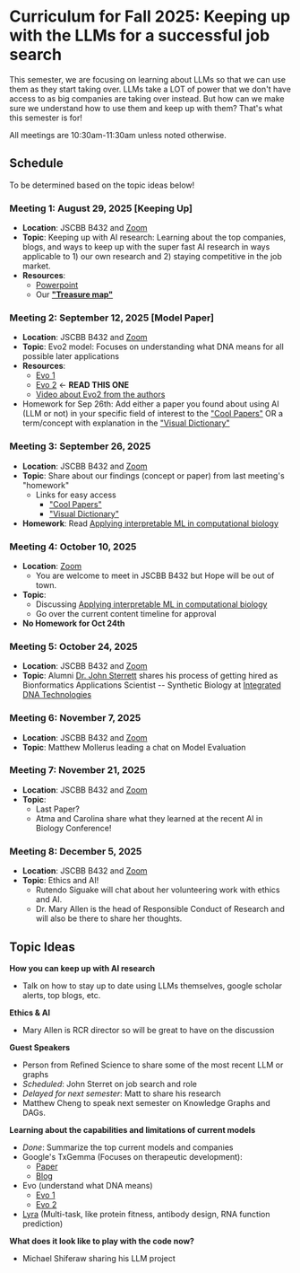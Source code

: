 # Curriculum for Fall 2025: Keeping up with the LLMs for a successful job search

This semester, we are focusing on learning about LLMs so that we can use them as they start taking over. LLMs take a LOT of power that we don't have access to as big companies are taking over instead. But how can we make sure we understand how to use them and keep up with them? That's what this semester is for!

All meetings are 10:30am-11:30am unless noted otherwise.

## Schedule
To be determined based on the topic ideas below!
### Meeting 1: August 29, 2025 [Keeping Up]
* **Location**: JSCBB B432 and [Zoom](https://cuboulder.zoom.us/j/96039143941)
* **Topic**: Keeping up with AI research: Learning about the top companies, blogs, and ways to keep up with the super fast AI research in ways applicable to 1) our own research and 2) staying competitive in the job market.
* **Resources**:
  * [Powerpoint](https://docs.google.com/presentation/d/179OkrRgGHunCaI75E3qrCoqjb7ci9dKjFMNEDAKQtxU/edit?usp=sharing) 
  * Our **["Treasure map"](https://docs.google.com/document/d/1fm5BfjVD9CcuTxMit7AUtvsM4jS4qNVwG27RD7X6biM/edit?usp=sharing)**
### Meeting 2: September 12, 2025 [Model Paper]
* **Location**: JSCBB B432 and [Zoom](https://cuboulder.zoom.us/j/96039143941)
* **Topic**: Evo2 model: Focuses on understanding what DNA means for all possible later applications
* **Resources**:
  * [Evo 1](https://www.science.org/doi/10.1126/science.ado9336)
  * [Evo 2](https://arcinstitute.org/manuscripts/Evo2) <- **READ THIS ONE**
  * [Video about Evo2 from the authors](https://www.youtube.com/watch?v=Rarn97Wpl1A)
* Homework for Sep 26th: Add either a paper you found about using AI (LLM or not) in your specific field of interest to the ["Cool Papers"](https://docs.google.com/presentation/d/1OmjAQAaaAKedwcm8zwePoSjq2uYrcmU_XdcjJDO1Xuc/edit?usp=sharing) OR a term/concept with explanation in the ["Visual Dictionary"](https://docs.google.com/presentation/d/18GktKtegG00VJ-YeRNsjlSoRydSro1z7DQZ1CS_J1ng/edit?usp=sharing)

### Meeting 3: September 26, 2025 
* **Location**: JSCBB B432 and [Zoom](https://cuboulder.zoom.us/j/96039143941)
* **Topic**: Share about our findings (concept or paper) from last meeting's "homework"
  * Links for easy access
    * ["Cool Papers"](https://docs.google.com/presentation/d/1OmjAQAaaAKedwcm8zwePoSjq2uYrcmU_XdcjJDO1Xuc/edit?usp=sharing)
    * ["Visual Dictionary"](https://docs.google.com/presentation/d/18GktKtegG00VJ-YeRNsjlSoRydSro1z7DQZ1CS_J1ng/edit?usp=sharing)
* **Homework**: Read [Applying interpretable ML in computational biology](https://www.nature.com/articles/s41592-024-02359-7)

### Meeting 4: October 10, 2025
* **Location**: [Zoom](https://cuboulder.zoom.us/j/96039143941)
  * You are welcome to meet in JSCBB B432 but Hope will be out of town.
* **Topic**:
  * Discussing [Applying interpretable ML in computational biology](https://www.nature.com/articles/s41592-024-02359-7)
  * Go over the current content timeline for approval
* **No Homework for Oct 24th**


### Meeting 5: October 24, 2025
* **Location**: JSCBB B432 and [Zoom](https://cuboulder.zoom.us/j/96039143941)
* **Topic**: Alumni [Dr. John Sterrett](https://sterrettjd.github.io/) shares his process of getting hired as Bionformatics Applications Scientist -- Synthetic Biology at [Integrated DNA Technologies](https://www.idtdna.com/page)

### Meeting 6: November 7, 2025
* **Location**: JSCBB B432 and [Zoom](https://cuboulder.zoom.us/j/96039143941)
* **Topic**: Matthew Mollerus leading a chat on Model Evaluation

### Meeting 7: November 21, 2025
* **Location**: JSCBB B432 and [Zoom](https://cuboulder.zoom.us/j/96039143941)
* **Topic**: 
  * Last Paper?
  * Atma and Carolina share what they learned at the recent AI in Biology Conference!

### Meeting 8: December 5, 2025
* **Location**: JSCBB B432 and [Zoom](https://cuboulder.zoom.us/j/96039143941)
* **Topic**: Ethics and AI!
  * Rutendo Siguake will chat about her volunteering work with ethics and AI.
  * Dr. Mary Allen is the head of Responsible Conduct of Research and will also be there to share her thoughts.

## Topic Ideas
**How you can keep up with AI research**
* Talk on how to stay up to date using LLMs themselves, google scholar alerts, top blogs, etc.

**Ethics & AI**
* Mary Allen is RCR director so will be great to have on the discussion

**Guest Speakers**
* Person from Refined Science to share some of the most recent LLM or graphs
* *Scheduled*: John Sterret on job search and role
* *Delayed for next semester*: Matt to share his research
* Matthew Cheng to speak next semester on Knowledge Graphs and DAGs.

**Learning about the capabilities and limitations of current models**
* *Done*: Summarize the top current models and companies
* Google's TxGemma (Focuses on therapeutic development): 
  * [Paper](https://storage.googleapis.com/research-media/txgemma/txgemma-report.pdf)
  * [Blog](https://developers.googleblog.com/en/introducing-txgemma-open-models-improving-therapeutics-development/)
* Evo (understand what DNA means)
  * [Evo 1](https://www.science.org/doi/10.1126/science.ado9336)
  * [Evo 2](https://arcinstitute.org/manuscripts/Evo2)
* [Lyra](https://arxiv.org/abs/2503.16351) (Multi-task, like protein fitness, antibody design, RNA function prediction)


**What does it look like to play with the code now?** 
* Michael Shiferaw sharing his LLM project
